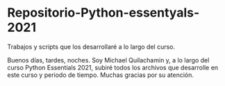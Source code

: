 # Repositorio-Python-essentyals-2021
Trabajos y scripts que los desarrollaré a lo largo del curso.

Buenos días, tardes, noches. Soy Michael Quilachamin y, a lo largo del curso Python Essentials 2021, subiré todos los archivos que desarrolle en este curso y periodo de tiempo. Muchas gracias por su atención.
